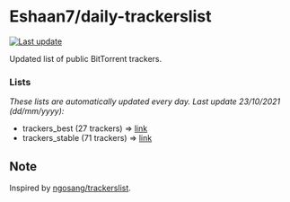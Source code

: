 
# Eshaan7/daily-trackerslist 

[![Last update](https://img.shields.io/badge/Last%20update-23/10/2021-blue.svg)](#)

Updated list of public BitTorrent trackers.

### Lists
*These lists are automatically updated every day. Last update 23/10/2021 (_dd/mm/yyyy_):*

* trackers_best (27 trackers) => [link](https://raw.githubusercontent.com/eshaan7/daily-trackerslist/master/trackers_best.txt)
* trackers_stable (71 trackers) => [link](https://raw.githubusercontent.com/eshaan7/daily-trackerslist/master/trackers_stable.txt)

## Note

Inspired by [ngosang/trackerslist](https://github.com/ngosang/trackerslist).
